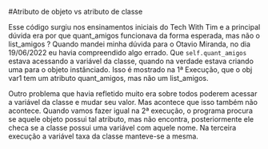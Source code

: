 #Atributo de objeto vs atributo de classe

Esse código surgiu nos ensinamentos iniciais do Tech With Tim e a principal dúvida era por que quant_amigos funcionava da forma esperada, mas não o list_amigos ?
Quando mandei minha dúvida para o Otavio Miranda, no dia 19/06/2022 eu havia compreendido algo errado. Que ```self.quant_amigos``` estava acessando a variável da classe, quando na verdade estava criando uma para o objeto instânciado. Isso é mostrado na 1ª Execução, que o obj var1 tem um atributo quant_amigos, mas não um list_amigos.

Outro problema que havia refletido muito era sobre todos poderem acessar a variável da classe e mudar seu valor. Mas acontece que isso também não acontece. 
Quando vamos fazer igual na 2ª execução, o programa procura se aquele objeto possui tal atributo, mas não encontra, posteriormente ele checa se a classe possui uma variável com aquele nome. 
Na terceira execução a variável taxa da classe manteve-se a mesma.


